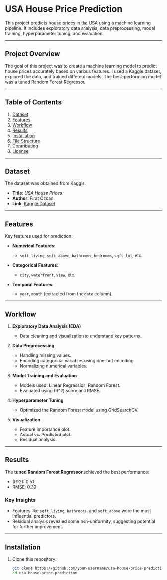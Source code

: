 # **USA House Price Prediction**

This project predicts house prices in the USA using a machine learning pipeline. It includes exploratory data analysis, data preprocessing, model training, hyperparameter tuning, and evaluation.

---

## **Project Overview**

The goal of this project was to create a machine learning model to predict house prices accurately based on various features. I used a Kaggle dataset, explored the data, and trained different models. The best-performing model was a tuned Random Forest Regressor.

---

## **Table of Contents**

1. [Dataset](#dataset)  
2. [Features](#features)  
3. [Workflow](#workflow)  
4. [Results](#results)  
5. [Installation](#installation)  
6. [File Structure](#file-structure)  
7. [Contributing](#contributing)  
8. [License](#license)  

---

## **Dataset**

The dataset was obtained from Kaggle.

- **Title**: *USA House Prices*  
- **Author**: Fırat Özcan  
- **Link**: [Kaggle Dataset](https://www.kaggle.com/datasets/fratzcan/usa-house-prices) 

---

## **Features**

Key features used for prediction:  

- **Numerical Features**:  
  - `sqft_living`, `sqft_above`, `bathrooms`, `bedrooms`, `sqft_lot`, etc.  

- **Categorical Features**:  
  - `city`, `waterfront`, `view`, etc.  

- **Temporal Features**:  
  - `year`, `month` (extracted from the `date` column).  

---

## **Workflow**

1. **Exploratory Data Analysis (EDA)**  
   - Data cleaning and visualization to understand key patterns.  

2. **Data Preprocessing**  
   - Handling missing values.  
   - Encoding categorical variables using one-hot encoding.  
   - Normalizing numerical variables.  

3. **Model Training and Evaluation**  
   - Models used: Linear Regression, Random Forest.  
   - Evaluated using \(R^2\) score and RMSE.  

4. **Hyperparameter Tuning**  
   - Optimized the Random Forest model using GridSearchCV.  

5. **Visualization**  
   - Feature importance plot.  
   - Actual vs. Predicted plot.  
   - Residual analysis.  

---

## **Results**

The **tuned Random Forest Regressor** achieved the best performance:  

- \(R^2\): 0.51  
- RMSE: 0.39  

### **Key Insights**

- Features like `sqft_living`, `bathrooms`, and `sqft_above` were the most influential predictors.  
- Residual analysis revealed some non-uniformity, suggesting potential for further improvement.

---

## **Installation**

1. Clone this repository:  
   ```bash
   git clone https://github.com/your-username/usa-house-price-prediction.git
   cd usa-house-price-prediction

